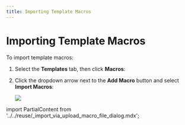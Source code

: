 ```yaml
---
title: Importing Template Macros
---
```


# Importing Template Macros

To import template macros:

1. Select the **Templates** tab, then click **Macros**:
2. Click the dropdown arrow next to the **Add Macro** button and select **Import Macros**:

   ![](/img/Template-Macros-Import.png)

import PartialContent from '../../reuse/_import_via_upload_macro_file_dialog.mdx';

<PartialContent name="import_via_upload_macro_file_dialog" />
